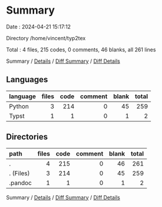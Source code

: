 # Summary

Date : 2024-04-21 15:17:12

Directory /home/vincent/typ2tex

Total : 4 files,  215 codes, 0 comments, 46 blanks, all 261 lines

Summary / [Details](details.md) / [Diff Summary](diff.md) / [Diff Details](diff-details.md)

## Languages
| language | files | code | comment | blank | total |
| :--- | ---: | ---: | ---: | ---: | ---: |
| Python | 3 | 214 | 0 | 45 | 259 |
| Typst | 1 | 1 | 0 | 1 | 2 |

## Directories
| path | files | code | comment | blank | total |
| :--- | ---: | ---: | ---: | ---: | ---: |
| . | 4 | 215 | 0 | 46 | 261 |
| . (Files) | 3 | 214 | 0 | 45 | 259 |
| .pandoc | 1 | 1 | 0 | 1 | 2 |

Summary / [Details](details.md) / [Diff Summary](diff.md) / [Diff Details](diff-details.md)